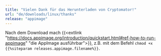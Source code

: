 ```yaml
---
title: "Vielen Dank für das Herunterladen von Cryptomator!"
url: "de/downloads/linux/thanks"
release: "appimage"
---
```


Nach dem Download mach {{<extlink "https://docs.appimage.org/introduction/quickstart.html#ref-how-to-run-appimage" "die AppImage ausführbar">}}, z.B. mit dem Befehl `chmod +x {{%siteparam releases.appimage.filename%}}`.
